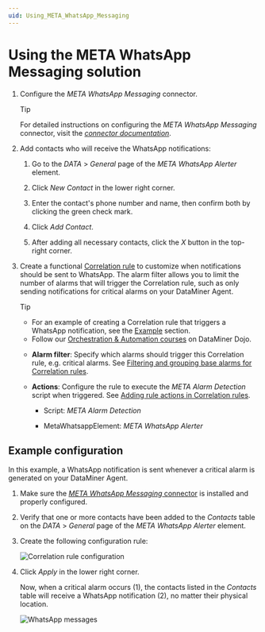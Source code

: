 ```yaml
---
uid: Using_META_WhatsApp_Messaging
---
```


# Using the META WhatsApp Messaging solution

1. Configure the *META WhatsApp Messaging* connector.

   > [!TIP]
   > For detailed instructions on configuring the *META WhatsApp Messaging* connector, visit the [*connector documentation*](https://docs.dataminer.services/connector/doc/META_WhatsApp_Messaging.html#configuration).

1. Add contacts who will receive the WhatsApp notifications:

   1. Go to the *DATA* > *General* page of the *META WhatsApp Alerter* element.

   1. Click *New Contact* in the lower right corner.

   1. Enter the contact's phone number and name, then confirm both by clicking the green check mark.

   1. Click *Add Contact*.

   1. After adding all necessary contacts, click the *X* button in the top-right corner.

1. Create a functional [Correlation rule](xref:Adding_a_new_Correlation_rule) to customize when notifications should be sent to WhatsApp. The alarm filter allows you to limit the number of alarms that will trigger the Correlation rule, such as only sending notifications for critical alarms on your DataMiner Agent.

   > [!TIP]
   >
   > - For an example of creating a Correlation rule that triggers a WhatsApp notification, see the [Example](#example-configuration) section.
   > - Follow our [Orchestration & Automation courses](https://community.dataminer.services/learning/courses/orchestration-automation/) on DataMiner Dojo.

   - **Alarm filter**: Specify which alarms should trigger this Correlation rule, e.g. critical alarms. See [Filtering and grouping base alarms for Correlation rules](xref:Filtering_and_grouping_base_alarms_for_Correlation_rules).

   - **Actions**: Configure the rule to execute the *META Alarm Detection* script when triggered. See [Adding rule actions in Correlation rules](xref:Adding_rule_actions_in_Correlation_rules).

     - Script: *META Alarm Detection*

     - MetaWhatsappElement: *META WhatsApp Alerter*

## Example configuration

In this example, a WhatsApp notification is sent whenever a critical alarm is generated on your DataMiner Agent.

1. Make sure the [*META WhatsApp Messaging* connector](xref:META_WhatsApp_Messaging_Installation#installing-the-meta-whatsapp-messaging-connector) is installed and properly configured.

1. Verify that one or more contacts have been added to the *Contacts* table on the *DATA* > *General* page of the *META WhatsApp Alerter* element.

1. Create the following configuration rule:

   ![Correlation rule configuration](~/user-guide/images/META_WhatsApp_Messaging_Correlation.png)

1. Click *Apply* in the lower right corner.

   Now, when a critical alarm occurs (1), the contacts listed in the *Contacts* table will receive a WhatsApp notification (2), no matter their physical location.

   ![WhatsApp messages](~/user-guide/images/META_WhatsApp_Messaging_Cover.png)
